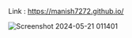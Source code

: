 Link : https://manish7272.github.io/

![Screenshot 2024-05-21 011401](https://github.com/Manish7272/manish7272.github.io/assets/71213166/2517d6ab-4b54-4977-a84f-f9ace2108520)
